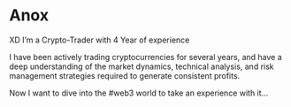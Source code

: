 # Anox
XD
I’m a Crypto-Trader with 4 Year of experience

I have been actively trading cryptocurrencies for several years, and have a deep understanding of the market dynamics,
technical analysis, and risk management strategies required to generate consistent profits.

Now I want to dive into the #web3 world to take an experience with it...
